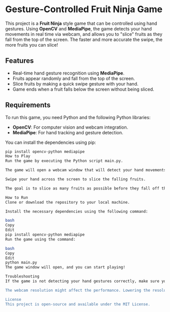 # Gesture-Controlled Fruit Ninja Game

This project is a **Fruit Ninja** style game that can be controlled using hand gestures. Using **OpenCV** and **MediaPipe**, the game detects your hand movements in real time via webcam, and allows you to "slice" fruits as they fall from the top of the screen. The faster and more accurate the swipe, the more fruits you can slice!

## Features
- Real-time hand gesture recognition using **MediaPipe**.
- Fruits appear randomly and fall from the top of the screen.
- Slice fruits by making a quick swipe gesture with your hand.
- Game ends when a fruit falls below the screen without being sliced.

## Requirements

To run this game, you need Python and the following Python libraries:

- **OpenCV**: For computer vision and webcam integration.
- **MediaPipe**: For hand tracking and gesture detection.

You can install the dependencies using pip:

```bash
pip install opencv-python mediapipe
How to Play
Run the game by executing the Python script main.py.

The game will open a webcam window that will detect your hand movements.

Swipe your hand across the screen to slice the falling fruits.

The goal is to slice as many fruits as possible before they fall off the screen.

How to Run
Clone or download the repository to your local machine.

Install the necessary dependencies using the following command:

bash
Copy
Edit
pip install opencv-python mediapipe
Run the game using the command:

bash
Copy
Edit
python main.py
The game window will open, and you can start playing!

Troubleshooting
If the game is not detecting your hand gestures correctly, make sure you're in a well-lit environment and your hand is clearly visible to the webcam.

The webcam resolution might affect the performance. Lowering the resolution can help if the game is running slowly.

License
This project is open-source and available under the MIT License.
